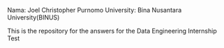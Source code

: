 Nama: Joel Christopher Purnomo
University: Bina Nusantara University(BINUS)

This is the repository for the answers for the Data Engineering Internship Test
